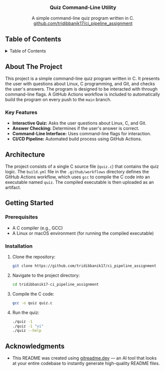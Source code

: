 <div align="center">
<h3 align="center">Quiz Command-Line Utility</h3>

  <p align="center">
    A simple command-line quiz program written in C.
    <br />
     <a href="https://github.com/tridibbanik17/ci_pipeline_assignment">github.com/tridibbanik17/ci_pipeline_assignment</a>
  </p>
</div>

## Table of Contents

<details>
  <summary>Table of Contents</summary>
  <ol>
    <li>
      <a href="#about-the-project">About The Project</a>
      <ul>
        <li><a href="#key-features">Key Features</a></li>
      </ul>
    </li>
    <li><a href="#architecture">Architecture</a></li>
    <li>
      <a href="#getting-started">Getting Started</a>
      <ul>
        <li><a href="#prerequisites">Prerequisites</a></li>
        <li><a href="#installation">Installation</a></li>
      </ul>
    </li>
    <li><a href="#acknowledgments">Acknowledgments</a></li>
  </ol>
</details>

## About The Project

This project is a simple command-line quiz program written in C. It presents the user with questions about Linux, C programming, and Git, and checks the user's answers. The program is designed to be interacted with through command-line flags. A GitHub Actions workflow is included to automatically build the program on every push to the `main` branch.

### Key Features

- **Interactive Quiz:** Asks the user questions about Linux, C, and Git.
- **Answer Checking:** Determines if the user's answer is correct.
- **Command-Line Interface:** Uses command-line flags for interaction.
- **CI/CD Pipeline:** Automated build process using GitHub Actions.

## Architecture

The project consists of a single C source file (`quiz.c`) that contains the quiz logic. The `build.yml` file in the `.github/workflows` directory defines the GitHub Actions workflow, which uses `gcc` to compile the C code into an executable named `quiz`. The compiled executable is then uploaded as an artifact.

## Getting Started

### Prerequisites

- A C compiler (e.g., GCC)
- A Linux or macOS environment (for running the compiled executable)

### Installation

1. Clone the repository:
   ```sh
   git clone https://github.com/tridibbanik17/ci_pipeline_assignment
   ```
2. Navigate to the project directory:
   ```sh
   cd tridibbanik17-ci_pipeline_assignment
   ```
3. Compile the C code:
   ```sh
   gcc -o quiz quiz.c
   ```
4. Run the quiz:
   ```sh
   ./quiz -1
   ./quiz -1 "vi"
   ./quiz --help
   ```

## Acknowledgments

- This README was created using [gitreadme.dev](https://gitreadme.dev) — an AI tool that looks at your entire codebase to instantly generate high-quality README files.
